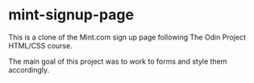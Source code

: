 # mint-signup-page
This is a clone of the Mint.com sign up page following The Odin Project HTML/CSS course.

The main goal of this project was to work to forms and style them accordingly.
